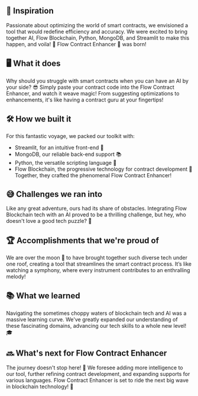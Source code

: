 ## 🌠 Inspiration
Passionate about optimizing the world of smart contracts, we envisioned a tool that would redefine efficiency and accuracy. We were excited to bring together AI, Flow Blockchain, Python, MongoDB, and Streamlit to make this happen, and voila! 🌊 Flow Contract Enhancer 🚀 was born!

## 🖥️ What it does
Why should you struggle with smart contracts when you can have an AI by your side? 😎 Simply paste your contract code into the Flow Contract Enhancer, and watch it weave magic! From suggesting optimizations to enhancements, it's like having a contract guru at your fingertips!

## 🛠️ How we built it
For this fantastic voyage, we packed our toolkit with:
- Streamlit, for an intuitive front-end 🎨
- MongoDB, our reliable back-end support 📚
- Python, the versatile scripting language 🐍
- Flow Blockchain, the progressive technology for contract development 🔗
Together, they crafted the phenomenal Flow Contract Enhancer!

## 😅 Challenges we ran into
Like any great adventure, ours had its share of obstacles. Integrating Flow Blockchain tech with an AI proved to be a thrilling challenge, but hey, who doesn't love a good tech puzzle? 🧩

## 🏆 Accomplishments that we're proud of
We are over the moon 🌙 to have brought together such diverse tech under one roof, creating a tool that streamlines the smart contract process. It’s like watching a symphony, where every instrument contributes to an enthralling melody!

## 📚 What we learned
Navigating the sometimes choppy waters of blockchain tech and AI was a massive learning curve. We've greatly expanded our understanding of these fascinating domains, advancing our tech skills to a whole new level! 🎓

## 🔜 What's next for Flow Contract Enhancer
The journey doesn't stop here! 🚀 We foresee adding more intelligence to our tool, further refining contract development, and expanding supports for various languages. Flow Contract Enhancer is set to ride the next big wave in blockchain technology! 🌊
